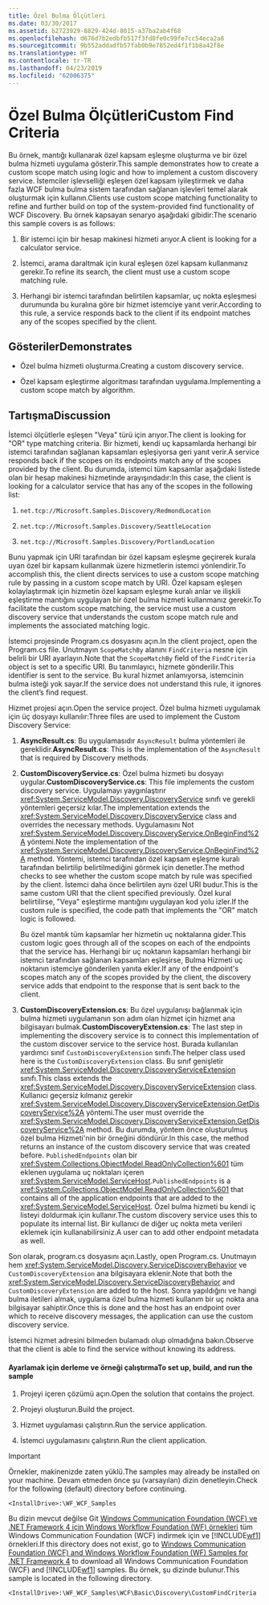 ```yaml
---
title: Özel Bulma Ölçütleri
ms.date: 03/30/2017
ms.assetid: b2723929-8829-424d-8015-a37ba2ab4f68
ms.openlocfilehash: d676d7b2edbfb517f3fd8fe0c99fe7cc54eca2a8
ms.sourcegitcommit: 9b552addadfb57fab0b9e7852ed4f1f1b8a42f8e
ms.translationtype: HT
ms.contentlocale: tr-TR
ms.lasthandoff: 04/23/2019
ms.locfileid: "62006375"
---
```

# <a name="custom-find-criteria"></a><span data-ttu-id="5c741-102">Özel Bulma Ölçütleri</span><span class="sxs-lookup"><span data-stu-id="5c741-102">Custom Find Criteria</span></span>
<span data-ttu-id="5c741-103">Bu örnek, mantığı kullanarak özel kapsam eşleşme oluşturma ve bir özel bulma hizmeti uygulama gösterir.</span><span class="sxs-lookup"><span data-stu-id="5c741-103">This sample demonstrates how to create a custom scope match using logic and how to implement a custom discovery service.</span></span> <span data-ttu-id="5c741-104">İstemciler işlevselliği eşleşen özel kapsam iyileştirmek ve daha fazla WCF bulma bulma sistem tarafından sağlanan işlevleri temel alarak oluşturmak için kullanın.</span><span class="sxs-lookup"><span data-stu-id="5c741-104">Clients use custom scope matching functionality to refine and further build on top of the system-provided find functionality of WCF Discovery.</span></span> <span data-ttu-id="5c741-105">Bu örnek kapsayan senaryo aşağıdaki gibidir:</span><span class="sxs-lookup"><span data-stu-id="5c741-105">The scenario this sample covers is as follows:</span></span>  
  
1. <span data-ttu-id="5c741-106">Bir istemci için bir hesap makinesi hizmeti arıyor.</span><span class="sxs-lookup"><span data-stu-id="5c741-106">A client is looking for a calculator service.</span></span>  
  
2. <span data-ttu-id="5c741-107">İstemci, arama daraltmak için kural eşleşen özel kapsam kullanmanız gerekir.</span><span class="sxs-lookup"><span data-stu-id="5c741-107">To refine its search, the client must use a custom scope matching rule.</span></span>  
  
3. <span data-ttu-id="5c741-108">Herhangi bir istemci tarafından belirtilen kapsamlar, uç nokta eşleşmesi durumunda bu kuralına göre bir hizmet istemciye yanıt verir.</span><span class="sxs-lookup"><span data-stu-id="5c741-108">According to this rule, a service responds back to the client if its endpoint matches any of the scopes specified by the client.</span></span>  
  
## <a name="demonstrates"></a><span data-ttu-id="5c741-109">Gösteriler</span><span class="sxs-lookup"><span data-stu-id="5c741-109">Demonstrates</span></span>  
  
- <span data-ttu-id="5c741-110">Özel bulma hizmeti oluşturma.</span><span class="sxs-lookup"><span data-stu-id="5c741-110">Creating a custom discovery service.</span></span>  
  
- <span data-ttu-id="5c741-111">Özel kapsam eşleştirme algoritması tarafından uygulama.</span><span class="sxs-lookup"><span data-stu-id="5c741-111">Implementing a custom scope match by algorithm.</span></span>  
  
## <a name="discussion"></a><span data-ttu-id="5c741-112">Tartışma</span><span class="sxs-lookup"><span data-stu-id="5c741-112">Discussion</span></span>  
 <span data-ttu-id="5c741-113">İstemci ölçütlerle eşleşen "Veya" türü için arıyor.</span><span class="sxs-lookup"><span data-stu-id="5c741-113">The client is looking for "OR" type matching criteria.</span></span> <span data-ttu-id="5c741-114">Bir hizmeti, kendi uç kapsamlarda herhangi bir istemci tarafından sağlanan kapsamları eşleşiyorsa geri yanıt verir.</span><span class="sxs-lookup"><span data-stu-id="5c741-114">A service responds back if the scopes on its endpoints match any of the scopes provided by the client.</span></span> <span data-ttu-id="5c741-115">Bu durumda, istemci tüm kapsamlar aşağıdaki listede olan bir hesap makinesi hizmetinde arayışındadır:</span><span class="sxs-lookup"><span data-stu-id="5c741-115">In this case, the client is looking for a calculator service that has any of the scopes in the following list:</span></span>  
  
1. `net.tcp://Microsoft.Samples.Discovery/RedmondLocation`  
  
2. `net.tcp://Microsoft.Samples.Discovery/SeattleLocation`  
  
3. `net.tcp://Microsoft.Samples.Discovery/PortlandLocation`  
  
 <span data-ttu-id="5c741-116">Bunu yapmak için URI tarafından bir özel kapsam eşleşme geçirerek kurala uyan özel bir kapsam kullanmak üzere hizmetlerin istemci yönlendirir.</span><span class="sxs-lookup"><span data-stu-id="5c741-116">To accomplish this, the client directs services to use a custom scope matching rule by passing in a custom scope match by URI.</span></span> <span data-ttu-id="5c741-117">Özel kapsam eşleşen kolaylaştırmak için hizmetin özel kapsam eşleşme kuralı anlar ve ilişkili eşleştirme mantığını uygulayan bir özel bulma hizmeti kullanmanız gerekir.</span><span class="sxs-lookup"><span data-stu-id="5c741-117">To facilitate the custom scope matching, the service must use a custom discovery service that understands the custom scope match rule and implements the associated matching logic.</span></span>  
  
 <span data-ttu-id="5c741-118">İstemci projesinde Program.cs dosyasını açın.</span><span class="sxs-lookup"><span data-stu-id="5c741-118">In the client project, open the Program.cs file.</span></span> <span data-ttu-id="5c741-119">Unutmayın `ScopeMatchBy` alanını `FindCriteria` nesne için belirli bir URI ayarlayın.</span><span class="sxs-lookup"><span data-stu-id="5c741-119">Note that the `ScopeMatchBy` field of the `FindCriteria` object is set to a specific URI.</span></span> <span data-ttu-id="5c741-120">Bu tanımlayıcı, hizmete gönderilir.</span><span class="sxs-lookup"><span data-stu-id="5c741-120">This identifier is sent to the service.</span></span> <span data-ttu-id="5c741-121">Bu kural hizmet anlamıyorsa, istemcinin bulma isteği yok sayar.</span><span class="sxs-lookup"><span data-stu-id="5c741-121">If the service does not understand this rule, it ignores the client’s find request.</span></span>  
  
 <span data-ttu-id="5c741-122">Hizmet projesi açın.</span><span class="sxs-lookup"><span data-stu-id="5c741-122">Open the service project.</span></span> <span data-ttu-id="5c741-123">Özel bulma hizmeti uygulamak için üç dosyayı kullanılır:</span><span class="sxs-lookup"><span data-stu-id="5c741-123">Three files are used to implement the Custom Discovery Service:</span></span>  
  
1. <span data-ttu-id="5c741-124">**AsyncResult.cs**: Bu uygulamasıdır `AsyncResult` bulma yöntemleri ile gereklidir.</span><span class="sxs-lookup"><span data-stu-id="5c741-124">**AsyncResult.cs**: This is the implementation of the `AsyncResult` that is required by Discovery methods.</span></span>  
  
2. <span data-ttu-id="5c741-125">**CustomDiscoveryService.cs**: Özel bulma hizmeti bu dosyayı uygular.</span><span class="sxs-lookup"><span data-stu-id="5c741-125">**CustomDiscoveryService.cs**: This file implements the custom discovery service.</span></span> <span data-ttu-id="5c741-126">Uygulamayı yaygınlaştırır <xref:System.ServiceModel.Discovery.DiscoveryService> sınıfı ve gerekli yöntemleri geçersiz kılar.</span><span class="sxs-lookup"><span data-stu-id="5c741-126">The implementation extends the <xref:System.ServiceModel.Discovery.DiscoveryService> class and overrides the necessary methods.</span></span> <span data-ttu-id="5c741-127">Uygulamasını Not <xref:System.ServiceModel.Discovery.DiscoveryService.OnBeginFind%2A> yöntemi.</span><span class="sxs-lookup"><span data-stu-id="5c741-127">Note the implementation of the <xref:System.ServiceModel.Discovery.DiscoveryService.OnBeginFind%2A> method.</span></span> <span data-ttu-id="5c741-128">Yöntemi, istemci tarafından özel kapsam eşleşme kuralı tarafından belirtilip belirtilmediğini görmek için denetler.</span><span class="sxs-lookup"><span data-stu-id="5c741-128">The method checks to see whether the custom scope match by rule was specified by the client.</span></span> <span data-ttu-id="5c741-129">İstemci daha önce belirtilen aynı özel URI budur.</span><span class="sxs-lookup"><span data-stu-id="5c741-129">This is the same custom URI that the client specified previously.</span></span> <span data-ttu-id="5c741-130">Özel kural belirtilirse, "Veya" eşleştirme mantığını uygulayan kod yolu izler.</span><span class="sxs-lookup"><span data-stu-id="5c741-130">If the custom rule is specified, the code path that implements the "OR" match logic is followed.</span></span>  
  
     <span data-ttu-id="5c741-131">Bu özel mantık tüm kapsamlar her hizmetin uç noktalarına gider.</span><span class="sxs-lookup"><span data-stu-id="5c741-131">This custom logic goes through all of the scopes on each of the endpoints that the service has.</span></span> <span data-ttu-id="5c741-132">Herhangi bir uç noktanın kapsamları herhangi bir istemci tarafından sağlanan kapsamları eşleşirse, Bulma Hizmeti uç noktanın istemciye gönderilen yanıta ekler.</span><span class="sxs-lookup"><span data-stu-id="5c741-132">If any of the endpoint's scopes match any of the scopes provided by the client, the discovery service adds that endpoint to the response that is sent back to the client.</span></span>  
  
3. <span data-ttu-id="5c741-133">**CustomDiscoveryExtension.cs**: Bu özel uygulanışı bağlanmak için bulma hizmeti uygulamanın son adım olan hizmet için hizmet ana bilgisayarı bulmak.</span><span class="sxs-lookup"><span data-stu-id="5c741-133">**CustomDiscoveryExtension.cs**: The last step in implementing the discovery service is to connect this implementation of the custom discover service to the service host.</span></span> <span data-ttu-id="5c741-134">Burada kullanılan yardımcı sınıf `CustomDiscoveryExtension` sınıfı.</span><span class="sxs-lookup"><span data-stu-id="5c741-134">The helper class used here is the `CustomDiscoveryExtension` class.</span></span> <span data-ttu-id="5c741-135">Bu sınıf genişletir <xref:System.ServiceModel.Discovery.DiscoveryServiceExtension> sınıfı.</span><span class="sxs-lookup"><span data-stu-id="5c741-135">This class extends the <xref:System.ServiceModel.Discovery.DiscoveryServiceExtension> class.</span></span> <span data-ttu-id="5c741-136">Kullanıcı geçersiz kılmanız gerekir <xref:System.ServiceModel.Discovery.DiscoveryServiceExtension.GetDiscoveryService%2A> yöntemi.</span><span class="sxs-lookup"><span data-stu-id="5c741-136">The user must override the <xref:System.ServiceModel.Discovery.DiscoveryServiceExtension.GetDiscoveryService%2A> method.</span></span> <span data-ttu-id="5c741-137">Bu durumda, yöntem önce oluşturulmuş özel bulma Hizmeti'nin bir örneğini döndürür.</span><span class="sxs-lookup"><span data-stu-id="5c741-137">In this case, the method returns an instance of the custom discovery service that was created before.</span></span> <span data-ttu-id="5c741-138">`PublishedEndpoints` olan bir <xref:System.Collections.ObjectModel.ReadOnlyCollection%601> tüm eklenen uygulama uç noktaları içeren <xref:System.ServiceModel.ServiceHost>.</span><span class="sxs-lookup"><span data-stu-id="5c741-138">`PublishedEndpoints` is a <xref:System.Collections.ObjectModel.ReadOnlyCollection%601> that contains all of the application endpoints that are added to the <xref:System.ServiceModel.ServiceHost>.</span></span> <span data-ttu-id="5c741-139">Özel bulma hizmeti bu kendi iç listeyi doldurmak için kullanır.</span><span class="sxs-lookup"><span data-stu-id="5c741-139">The custom discovery service uses this to populate its internal list.</span></span> <span data-ttu-id="5c741-140">Bir kullanıcı de diğer uç nokta meta verileri eklemek için kullanabilirsiniz.</span><span class="sxs-lookup"><span data-stu-id="5c741-140">A user can to add other endpoint metadata as well.</span></span>  
  
 <span data-ttu-id="5c741-141">Son olarak, program.cs dosyasını açın.</span><span class="sxs-lookup"><span data-stu-id="5c741-141">Lastly, open Program.cs.</span></span> <span data-ttu-id="5c741-142">Unutmayın hem <xref:System.ServiceModel.Discovery.ServiceDiscoveryBehavior> ve `CustomDiscoveryExtension` ana bilgisayara eklenir.</span><span class="sxs-lookup"><span data-stu-id="5c741-142">Note that both the <xref:System.ServiceModel.Discovery.ServiceDiscoveryBehavior> and `CustomDiscoveryExtension` are added to the host.</span></span> <span data-ttu-id="5c741-143">Sonra yapıldığını ve hangi bulma iletileri almak, uygulama özel bulma hizmeti kullanım bir uç nokta ana bilgisayar sahiptir.</span><span class="sxs-lookup"><span data-stu-id="5c741-143">Once this is done and the host has an endpoint over which to receive discovery messages, the application can use the custom discovery service.</span></span>  
  
 <span data-ttu-id="5c741-144">İstemci hizmet adresini bilmeden bulamadı olup olmadığına bakın.</span><span class="sxs-lookup"><span data-stu-id="5c741-144">Observe that the client is able to find the service without knowing its address.</span></span>  
  
#### <a name="to-set-up-build-and-run-the-sample"></a><span data-ttu-id="5c741-145">Ayarlamak için derleme ve örneği çalıştırma</span><span class="sxs-lookup"><span data-stu-id="5c741-145">To set up, build, and run the sample</span></span>  
  
1. <span data-ttu-id="5c741-146">Projeyi içeren çözümü açın.</span><span class="sxs-lookup"><span data-stu-id="5c741-146">Open the solution that contains the project.</span></span>  
  
2. <span data-ttu-id="5c741-147">Projeyi oluşturun.</span><span class="sxs-lookup"><span data-stu-id="5c741-147">Build the project.</span></span>  
  
3. <span data-ttu-id="5c741-148">Hizmet uygulaması çalıştırın.</span><span class="sxs-lookup"><span data-stu-id="5c741-148">Run the service application.</span></span>  
  
4. <span data-ttu-id="5c741-149">İstemci uygulamasını çalıştırın.</span><span class="sxs-lookup"><span data-stu-id="5c741-149">Run the client application.</span></span>  
  
> [!IMPORTANT]
>  <span data-ttu-id="5c741-150">Örnekler, makinenizde zaten yüklü.</span><span class="sxs-lookup"><span data-stu-id="5c741-150">The samples may already be installed on your machine.</span></span> <span data-ttu-id="5c741-151">Devam etmeden önce şu (varsayılan) dizin denetleyin.</span><span class="sxs-lookup"><span data-stu-id="5c741-151">Check for the following (default) directory before continuing.</span></span>  
>   
>  `<InstallDrive>:\WF_WCF_Samples`  
>   
>  <span data-ttu-id="5c741-152">Bu dizin mevcut değilse Git [Windows Communication Foundation (WCF) ve .NET Framework 4 için Windows Workflow Foundation (WF) örnekleri](https://go.microsoft.com/fwlink/?LinkId=150780) tüm Windows Communication Foundation (WCF) indirmek için ve [!INCLUDE[wf1](../../../../includes/wf1-md.md)] örnekleri.</span><span class="sxs-lookup"><span data-stu-id="5c741-152">If this directory does not exist, go to [Windows Communication Foundation (WCF) and Windows Workflow Foundation (WF) Samples for .NET Framework 4](https://go.microsoft.com/fwlink/?LinkId=150780) to download all Windows Communication Foundation (WCF) and [!INCLUDE[wf1](../../../../includes/wf1-md.md)] samples.</span></span> <span data-ttu-id="5c741-153">Bu örnek, şu dizinde bulunur.</span><span class="sxs-lookup"><span data-stu-id="5c741-153">This sample is located in the following directory.</span></span>  
>   
>  `<InstallDrive>:\WF_WCF_Samples\WCF\Basic\Discovery\CustomFindCriteria`
